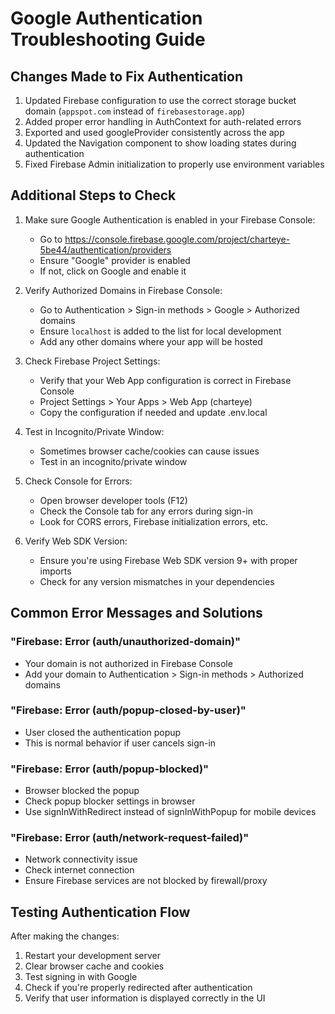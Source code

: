 # Google Authentication Troubleshooting Guide

## Changes Made to Fix Authentication

1. Updated Firebase configuration to use the correct storage bucket domain (`appspot.com` instead of `firebasestorage.app`)
2. Added proper error handling in AuthContext for auth-related errors
3. Exported and used googleProvider consistently across the app
4. Updated the Navigation component to show loading states during authentication
5. Fixed Firebase Admin initialization to properly use environment variables

## Additional Steps to Check

1. Make sure Google Authentication is enabled in your Firebase Console:
   - Go to https://console.firebase.google.com/project/charteye-5be44/authentication/providers
   - Ensure "Google" provider is enabled
   - If not, click on Google and enable it

2. Verify Authorized Domains in Firebase Console:
   - Go to Authentication > Sign-in methods > Google > Authorized domains
   - Ensure `localhost` is added to the list for local development
   - Add any other domains where your app will be hosted

3. Check Firebase Project Settings:
   - Verify that your Web App configuration is correct in Firebase Console
   - Project Settings > Your Apps > Web App (charteye)
   - Copy the configuration if needed and update .env.local

4. Test in Incognito/Private Window:
   - Sometimes browser cache/cookies can cause issues
   - Test in an incognito/private window

5. Check Console for Errors:
   - Open browser developer tools (F12)
   - Check the Console tab for any errors during sign-in
   - Look for CORS errors, Firebase initialization errors, etc.

6. Verify Web SDK Version:
   - Ensure you're using Firebase Web SDK version 9+ with proper imports
   - Check for any version mismatches in your dependencies

## Common Error Messages and Solutions

### "Firebase: Error (auth/unauthorized-domain)"
- Your domain is not authorized in Firebase Console
- Add your domain to Authentication > Sign-in methods > Authorized domains

### "Firebase: Error (auth/popup-closed-by-user)"
- User closed the authentication popup
- This is normal behavior if user cancels sign-in

### "Firebase: Error (auth/popup-blocked)"
- Browser blocked the popup
- Check popup blocker settings in browser
- Use signInWithRedirect instead of signInWithPopup for mobile devices

### "Firebase: Error (auth/network-request-failed)"
- Network connectivity issue
- Check internet connection
- Ensure Firebase services are not blocked by firewall/proxy

## Testing Authentication Flow

After making the changes:
1. Restart your development server
2. Clear browser cache and cookies
3. Test signing in with Google
4. Check if you're properly redirected after authentication
5. Verify that user information is displayed correctly in the UI 